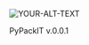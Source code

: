 <picture><source media="(prefers-color-scheme: dark)" srcset="docs/website_sphinx/source/_static/img/logo/logo_dark.svg"><source media="(prefers-color-scheme: light)" srcset="docs/website_sphinx/source/_static/img/logo/logo_light.svg"><img alt="YOUR-ALT-TEXT" src="docs/website_sphinx/source/_static/img/logo/logo_dark.svg"></picture>

PyPackIT v.0.0.1
